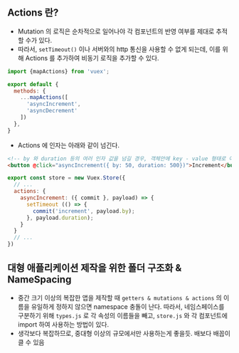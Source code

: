 ## Actions 란?
- Mutation 의 로직은 순차적으로 일어나야 각 컴포넌트의 반영 여부를 제대로 추적할 수가 있다.
- 따라서, `setTimeout()` 이나 서버와의 http 통신을 사용할 수 없게 되는데, 이를 위해 Actions 를 추가하여 비동기 로직을 추가할 수 있다.

```js
import {mapActions} from 'vuex';

export default {
  methods: {
    ...mapActions([
      'asyncIncrement',
      'asyncDecrement'
    ])
  },
}
```

- Actions 에 인자는 아래와 같이 넘긴다.

```html
<!-- by 와 duration 등의 여러 인자 값을 넘길 경우, 객체안에 key - value 형태로 여러 값을 넘길 수 있다 -->
<button @click="asyncIncrement({ by: 50, duration: 500})">Increment</button>
```

```js
export const store = new Vuex.Store({
  // ...
  actions: {
    asyncIncrement: ({ commit }, payload) => {
      setTimeout (() => {
        commit('increment', payload.by);
      }, payload.duration);
    }
  }
  // ...
})
```

## 대형 애플리케이션 제작을 위한 폴더 구조화 & NameSpacing
- 중간 크기 이상의 복잡한 앱을 제작할 때 `getters & mutations & actions` 의 이름을 유일하게 정하지 않으면 namespace 충돌이 난다. 따라서, 네임스페이스를 구분하기 위해 `types.js` 로 각 속성의 이름들을 빼고, `store.js` 와 각 컴포넌트에 import 하여 사용하는 방법이 있다.
- 생각보다 복잡하므로, 중대형 이상의 규모에서만 사용하는게 좋을듯. 배보다 배꼽이 클 수 있음

